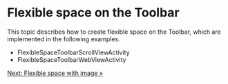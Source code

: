 # Flexible space on the Toolbar

This topic describes how to create flexible space on the Toolbar,
which are implemented in the following examples.

* FlexibleSpaceToolbarScrollViewActivity
* FlexibleSpaceToolbarWebViewActivity

[Next: Flexible space with image &raquo;](../../docs/basic/flexible-space-with-image.md)
